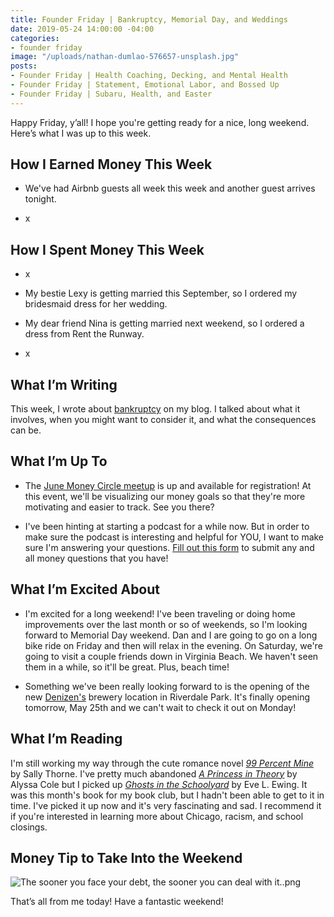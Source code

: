 ```yaml
---
title: Founder Friday | Bankruptcy, Memorial Day, and Weddings
date: 2019-05-24 14:00:00 -04:00
categories:
- founder friday
image: "/uploads/nathan-dumlao-576657-unsplash.jpg"
posts:
- Founder Friday | Health Coaching, Decking, and Mental Health
- Founder Friday | Statement, Emotional Labor, and Bossed Up
- Founder Friday | Subaru, Health, and Easter
---
```


Happy Friday, y’all! I hope you're getting ready for a nice, long weekend. Here’s what I was up to this week.

## **How I Earned Money This Week**

* We've had Airbnb guests all week this week and another guest arrives tonight.

* x

## **How I Spent Money This Week**

* x

* My bestie Lexy is getting married this September, so I ordered my bridesmaid dress for her wedding. 

* My dear friend Nina is getting married next weekend, so I ordered a dress from Rent the Runway. 

* x

## **What I’m Writing**

This week, I wrote about [bankruptcy](https://www.maggiegermano.com/blog/what-does-bankruptcy-mean-and-should-you-file-for-it/) on my blog. I talked about what it involves, when you might want to consider it, and what the consequences can be.

## **What I’m Up To**

* The [June Money Circle meetup](https://www.eventbrite.com/e/money-circle-visualizing-your-money-goals-tickets-62153044429) is up and available for registration! At this event, we'll be visualizing our money goals so that they're more motivating and easier to track. See you there?

* I've been hinting at starting a podcast for a while now. But in order to make sure the podcast is interesting and helpful for YOU, I want to make sure I'm answering your questions. [Fill out this form](https://docs.google.com/forms/d/e/1FAIpQLSf75z5itnYO-XOLStoqY5FXwuf8YI37ye5OD21Wv7tBGAqIVQ/viewform?usp=sf_link) to submit any and all money questions that you have! 

## **What I’m Excited About**

* I'm excited for a long weekend! I've been traveling or doing home improvements over the last month or so of weekends, so I'm looking forward to Memorial Day weekend. Dan and I are going to go on a long bike ride on Friday and then will relax in the evening. On Saturday, we're going to visit a couple friends down in Virginia Beach. We haven't seen them in a while, so it'll be great. Plus, beach time!

* Something we've been really looking forward to is the opening of the new [Denizen's](https://denizensbrewingco.com/) brewery location in Riverdale Park. It's finally opening tomorrow, May 25th and we can't wait to check it out on Monday!

## **What I’m Reading**

I'm still working my way through the cute romance novel *[99 Percent Mine](https://www.goodreads.com/book/show/36300625-99-percent-mine)* by Sally Thorne. I've pretty much abandoned *[A Princess in Theory](https://www.goodreads.com/book/show/35271238-a-princess-in-theory)* by Alyssa Cole but I picked up *[Ghosts in the Schoolyard](https://www.goodreads.com/book/show/38923643-ghosts-in-the-schoolyard)* by Eve L. Ewing. It was this month's book for my book club, but I hadn't been able to get to it in time. I've picked it up now and it's very fascinating and sad. I recommend it if you're interested in learning more about Chicago, racism, and school closings.

## **Money Tip to Take Into the Weekend**

![The sooner you face your debt, the sooner you can deal with it..png](/uploads/The%20sooner%20you%20face%20your%20debt,%20the%20sooner%20you%20can%20deal%20with%20it..png)

That’s all from me today! Have a fantastic weekend!